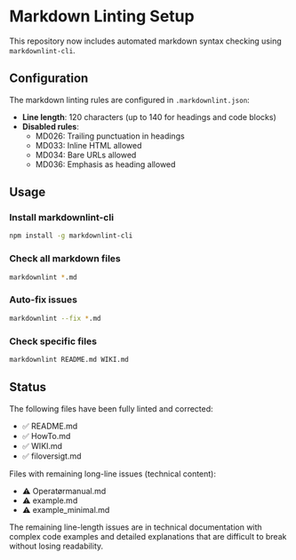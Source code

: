 # Markdown Linting Setup

This repository now includes automated markdown syntax checking using `markdownlint-cli`.

## Configuration

The markdown linting rules are configured in `.markdownlint.json`:

- **Line length**: 120 characters (up to 140 for headings and code blocks)
- **Disabled rules**: 
  - MD026: Trailing punctuation in headings
  - MD033: Inline HTML allowed
  - MD034: Bare URLs allowed
  - MD036: Emphasis as heading allowed

## Usage

### Install markdownlint-cli

```bash
npm install -g markdownlint-cli
```

### Check all markdown files

```bash
markdownlint *.md
```

### Auto-fix issues

```bash
markdownlint --fix *.md
```

### Check specific files

```bash
markdownlint README.md WIKI.md
```

## Status

The following files have been fully linted and corrected:
- ✅ README.md
- ✅ HowTo.md  
- ✅ WIKI.md
- ✅ filoversigt.md

Files with remaining long-line issues (technical content):
- ⚠️ Operatørmanual.md
- ⚠️ example.md
- ⚠️ example_minimal.md

The remaining line-length issues are in technical documentation with complex code examples 
and detailed explanations that are difficult to break without losing readability.